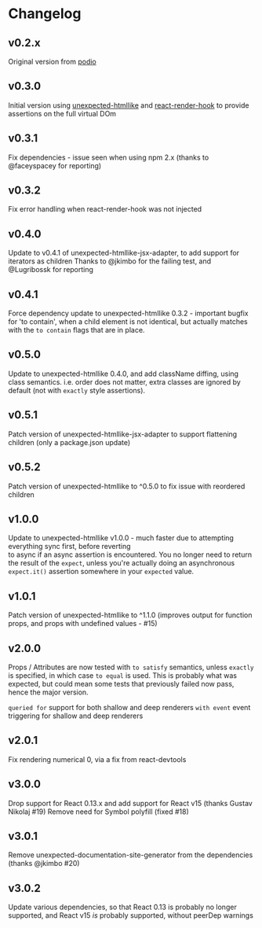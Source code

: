 # Changelog

## v0.2.x

Original version from [podio](https://github.com/podio)

## v0.3.0

Initial version using [unexpected-htmllike](https://github.com/bruderstein/unexpected-htmllike) and 
[react-render-hook](https://github.com/bruderstein/react-render-hook) to provide assertions on the 
full virtual DOm

## v0.3.1

Fix dependencies - issue seen when using npm 2.x (thanks to @faceyspacey for reporting)

## v0.3.2

Fix error handling when react-render-hook was not injected

## v0.4.0

Update to v0.4.1 of unexpected-htmllike-jsx-adapter, to add support for iterators as children
Thanks to @jkimbo for the failing test, and @Lugribossk for reporting

## v0.4.1

Force dependency update to unexpected-htmllike 0.3.2 - important bugfix for 'to contain', when a child element 
is not identical, but actually matches with the `to contain` flags that are in place.

## v0.5.0

Update to unexpected-htmllike 0.4.0, and add className diffing, using class semantics. i.e. order does not matter,
extra classes are ignored by default (not with `exactly` style assertions).

## v0.5.1

Patch version of unexpected-htmllike-jsx-adapter to support flattening children (only a package.json update)

## v0.5.2

Patch version of unexpected-htmllike to ^0.5.0 to fix issue with reordered children

## v1.0.0

Update to unexpected-htmllike v1.0.0 - much faster due to attempting everything sync first, before reverting  
to async if an async assertion is encountered.  You no longer need to return the result of the `expect`, unless 
you're actually doing an asynchronous `expect.it()` assertion somewhere in your `expected` value. 

## v1.0.1

Patch version of unexpected-htmllike to ^1.1.0 (improves output for function props, and props with undefined values - #15)

## v2.0.0

Props / Attributes are now tested with `to satisfy` semantics, unless `exactly` is specified, in which case
`to equal` is used.  This is probably what was expected, but could mean some tests that previously failed now pass,
hence the major version.

`queried for` support for both shallow and deep renderers
`with event` event triggering for shallow and deep renderers

## v2.0.1

Fix rendering numerical 0, via a fix from react-devtools

## v3.0.0

Drop support for React 0.13.x and add support for React v15 (thanks Gustav Nikolaj #19)
Remove need for Symbol polyfill (fixed #18)

## v3.0.1

Remove unexpected-documentation-site-generator from the dependencies (thanks @jkimbo #20)

## v3.0.2

Update various dependencies, so that React 0.13 is probably no longer supported, and
React v15 *is* probably supported, without peerDep warnings

